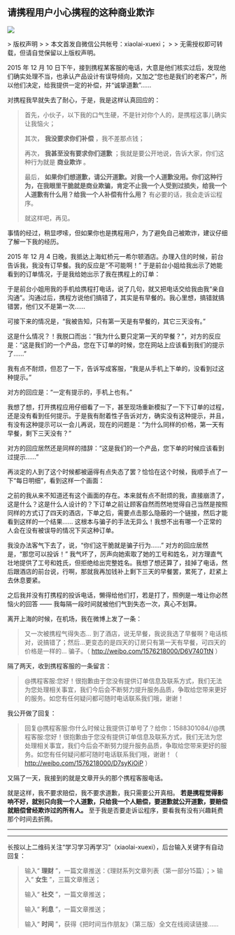 ## 请携程用户小心携程的这种商业欺诈
 ![](http://mmbiz.qpic.cn/mmbiz/BDcu2rMySicre95KeN52IIlDVYMeuXYQw5WhHhEzYKAKiaWaGrE44PryLxyYQQfbGudn95LkvxX6v3fpMm1ibRLlQ/640?wx_fmt=jpeg&wxfrom=5)
<head><meta http-equiv="Content-Type" content="text/html; charset=utf-8"></head>
> 版权声明
> 
> 本文首发自微信公共帐号：xiaolai-xuexi；
> 
> 无需授权即可转载，但请自觉保留以上版权声明。

2015 年 12 月 10 日下午，接到携程某客服的电话，大意是他们核实过后，发现他们确实处理不当，也承认产品设计有误导倾向，又加之“您也是我们的老客户”，所以他们决定，给我提供一定的补偿，并“诚挚道歉”……

对携程我早就失去了耐心，于是，我是这样认真回应的：

> 首先，小伙子，以下我的口气生硬，不是针对你个人的，是携程这事儿确实让我恼火；
> 
> 其次， **我没要求你们补偿** ，我不差那点钱；
> 
> 再次， **我甚至没有要求你们道歉** ；我就是要公开地说，告诉大家，你们这种行为就是 **商业欺诈** 。
> 
> 最后， **如果你们想道歉，请公开道歉。对我一个人道歉没用。你们这种行为，在我眼里干脆就是商业欺骗，肯定不止我一个人受到过损失，给我一个人道歉有什么用？给我一个人补偿有什么用？** 有必要的话，我会走诉讼程序。
> 
> 就这样吧，再见。

事情的经过，稍显啰嗦，但如果你也是携程用户，为了避免自己被欺诈，建议仔细了解一下我的经历。

2015 年 12 月 4 日晚，我抵达上海虹桥元一希尔顿酒店。办理入住的时候，前台告诉我，我没有订早餐。我的反应是“不可能啊！” 于是前台小姐给我出示了她能看到的订单情况，于是我给她出示了我在携程上的订单：



于是前台小姐用我的手机给携程打电话，说了几句，就又把电话交给我由我“亲自沟通”。沟通过后，携程方说他们搞错了，其实是有早餐的。我心里想，搞错就搞错罢，他们又不是第一次……

可接下来的情况是，“我被告知，只有第一天是有早餐的，其它三天没有。”

这是什么情况？！我脱口而出：“我为什么要只定第一天的早餐？”，对方的反应是：“这是我们的一个产品，您在下订单的时候，您在网站上应该看到我们的提示了……”

我有点不耐烦，但忍了一下，告诉写成客服，“我是从手机上下单的，没看到过这种提示。”

对方的回应是：“一定有提示的，手机上也有。”

我想了想，打开携程应用仔细看了一下，甚至现场重新模拟了一下下订单的过程，还是没有看到任何提示。于是我有耐着性子告诉对方，确实没有这种提示，并且，有没有这种提示可以一会儿再说，现在的问题是：“为什么同样的价格，第一天有早餐，剩下三天没有？”

对方的回应居然还是同样的措辞：“这是我们的一个产品，您下单的时候应该看到过提示……”

再淡定的人到了这个时候都被逼得有点失态了罢？恰恰在这个时候，我顺手点了一下“每日明细”，看到这样一个画面：



之前的我从来不知道还有这个画面的存在。本来就有点不耐烦的我，直接崩溃了，这是什么？这是什么人设计的？下订单之前让顾客自然而然地觉得自己当然是按照同样的方式订了四天的酒店，下单之后，需要点击那么隐蔽的一个链接，然后才能看到这样的一个结果…… 这根本与骗子的手法无异么！我想不出有哪一个正常的人会在没有被误导的情况下买这种订单。

我没办法客气下去了，说，“你们这干脆就是骗子行为……” 对方的回应居然是，“那您可以投诉！” 我气坏了，厉声向她索取了她的工号和姓名，对方理直气壮地提供了工号和姓氏，但拒绝给出完整姓名。我想了想还算了，挂掉了电话，然后跟酒店的前台说，行啊，那就我再加钱补上剩下三天的早餐罢，累死了，赶紧上去休息要紧。

之后我并没有打携程的投诉电话，懒得给他们打，若是打了，照例是一堆让你必然恼火的回答 —— 我每隔一段时间就被他们气到失态一次，真心不划算。

离开上海的时候，在机场，我在微博上发了一条：

> 又一次被携程气得失态… 到了酒店，说无早餐，我说我选了早餐啊？电话核对，说搞错了；然后…更变态的是四天的订房只有第一天有早餐，可四天的价格是一样的… 骗子。（ http://weibo.com/1576218000/D6V740TtN ）

隔了两天，收到携程客服的一条留言：

> @携程客服:您好！很抱歉由于您没有提供订单信息及联系方式，我们无法为您处理相关事宜，我们今后会不断努力提升服务品质，争取给您带来更好的服务。如您有任何疑问都可随时电话联系我们哦，谢谢！

我公开做了回复：

> 回复@携程客服:你什么时候让我提供订单号了？给你：1588301084//@携程客服:您好！很抱歉由于您没有提供订单信息及联系方式，我们无法为您处理相关事宜，我们今后会不断努力提升服务品质，争取给您带来更好的服务。如您有任何疑问都可随时电话联系我们哦，谢谢！（ http://weibo.com/1576218000/D7syKiOiP ）

又隔了一天，我接到的就是文章开头的那个携程客服电话。

就是这样，我不要求赔偿，我不要求道歉，我只需要公开真相。 **若是携程觉得影响不好，就别只向我一个人道歉，只给我一个人赔偿，要道歉就公开道歉，要赔偿就赔偿曾经欺诈过的所有人。** 至于我是否要走诉讼程序，要看我有没有兴趣耗费那个时间去折腾。

* * *



* * *

长按以上二维码关注“学习学习再学习”（xiaolai-xuexi），后台输入关键字有自动回复：

> 输入“ **理财** ”，一篇文章推送：《理财系列文章列表（第一部分15篇）；> 输入“ **女生** ”，三篇文章推送；
> 
> 输入“ **社交** ”，一篇文章推送；
> 
> 输入“ **利息** ”，一篇文章推送；
> 
> 输入“ **时间** ”，获得《把时间当作朋友》（第三版）全文在线阅读链接……

